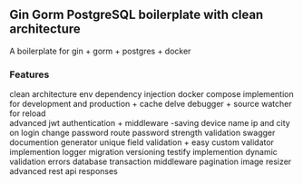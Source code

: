 ## Gin Gorm PostgreSQL boilerplate with clean architecture 
A boilerplate for gin + gorm + postgres + docker 

### Features
clean architecture
env
dependency injection
docker compose implemention for development and production + cache
delve debugger + source watcher for reload   
advanced jwt authentication + middleware
-saving device name ip and city on login
change password route 
password strength validation
swagger documention generator
unique field validation + easy custom validator implemention
logger
migration versioning 
testify implemention
dynamic validation errors
database transaction middleware
pagination
image resizer 
advanced rest api responses